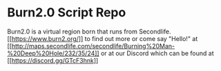 # Burn2.0 Script Repo
Burn2.0 is a virtual region born that runs from Secondlife.
[[https://www.burn2.org/]] to find out more 
or come say "Hello!" at  [[http://maps.secondlife.com/secondlife/Burning%20Man-%20Deep%20Hole/232/35/24]]
or at our Discord which can be found at [[https://discord.gg/GTcF3hnk]]

